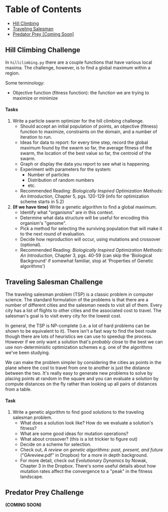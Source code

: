 # Table of Contents
- [Hill Climbing](#hillclimbing)
- [Traveling Salesman](#traveling)
- [Predator Prey \[Coming Soon\]](#predprey)

<div id='hillclimbing'/>

## Hill Climbing Challenge
In `hillclimbing.py` there are a couple functions that have various local maxima.
The challenge, however, is to find a global maximum within a region.

Some terminology:
- Objective function (fitness function): the function we are trying to maximize or minimize

#### Tasks
1. Write a particle swarm optimizer for the hill climbing challenge.
    - Should accept an initial population of points, an objective (fitness) function to maximize, constraints on the domain, and a number of iteration to run.
    - Ideas for data to report: for every time step, record the global maximum found by the swarm so far, the average fitness of the swarm, the location of the best value so far, the centroid of the swarm.
    - Graph or display the data you report to see what is happening.
    - Experiment with parameters for the system:
        - Number of particles
        - Distribution of random numbers
        - etc.
    - Recommended Reading: *Biologically Inspired Optimization Methods: An Introduction*, Chapter 5, pgs. 120-129 (info for optimization scheme starts in 5.2)
2. **(If we have time)** Write a genetic algorithm to find a global maximum.
    - Identify what "organisms" are in this context.
    - Determine what data structure will be useful for encoding this organism's "genome".
    - Pick a method for selecting the surviving population that will make it to the next round of evaluation.
    - Decide how reproduction will occur, using mutations and crossover (optional).
    - Recommended Reading: *Biologically Inspired Optimization Methods: An Introduction*, Chapter 3, pgs. 40-59 (can skip the 'Biological Background' if somewhat familiar, stop at 'Properties of Genetic algorithms')

<div id='traveling'/>

## Traveling Salesman Challenge

The traveling salesman problem (TSP) is a classic problem in computer science.
The standard formulation of the problems is that there are a number of different cities and the salesman needs to visit all of them.
Every city has a list of flights to other cities and the associated cost to travel.
The salesman's goal is to visit every city for the lowest cost.

In general, the TSP is NP-complete (i.e. a lot of hard problems can be shown to be equivalent to it). There isn't a fast way to find the best route though there are lots of heuristics we can use to speedup the process.
However if we only want a solution that's *probably* close to the best we can use non-deterministic optimization schemes e.g. one of the algorithms we've been studying.

We can make the problem simpler by considering the cities as points in the plane where the cost to travel from one to another is just the distance between the two.
It's really easy to generate new problems to solve by placing points at random in the square and you can evaluate a solution by compute distances on the fly rather than looking up all pairs of distances from a table.

#### Task
1. Write a genetic algorithm to find good solutions to the traveling salesman problem.
    - What does a solution look like? How do we evaluate a solution's fitness?
    - What are some good ideas for mutation operations?
    - What about crossover? (this is a lot trickier to figure out)
    - Decide on a scheme for selection.
    - Check out, *A review on genetic algorithms: past, present, and future* ("GAreview.pdf" in Dropbox) for a more in depth background.
    - For more detail, check out *Evolutionary Dynamics* by Nowak, Chapter 3 in the Dropbox. There's some useful details about how mutation rates affect the convergence to a "peak" in the fitness landscape.

<div id='predprey'/>

## Predator Prey Challenge

**(COMING SOON)**
